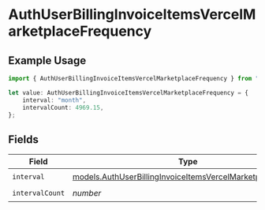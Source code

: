 # AuthUserBillingInvoiceItemsVercelMarketplaceFrequency

## Example Usage

```typescript
import { AuthUserBillingInvoiceItemsVercelMarketplaceFrequency } from "@simplesagar/vercel/models/authuser.js";

let value: AuthUserBillingInvoiceItemsVercelMarketplaceFrequency = {
    interval: "month",
    intervalCount: 4969.15,
};
```

## Fields

| Field                                                                                                                            | Type                                                                                                                             | Required                                                                                                                         | Description                                                                                                                      |
| -------------------------------------------------------------------------------------------------------------------------------- | -------------------------------------------------------------------------------------------------------------------------------- | -------------------------------------------------------------------------------------------------------------------------------- | -------------------------------------------------------------------------------------------------------------------------------- |
| `interval`                                                                                                                       | [models.AuthUserBillingInvoiceItemsVercelMarketplaceInterval](../models/authuserbillinginvoiceitemsvercelmarketplaceinterval.md) | :heavy_check_mark:                                                                                                               | N/A                                                                                                                              |
| `intervalCount`                                                                                                                  | *number*                                                                                                                         | :heavy_check_mark:                                                                                                               | N/A                                                                                                                              |